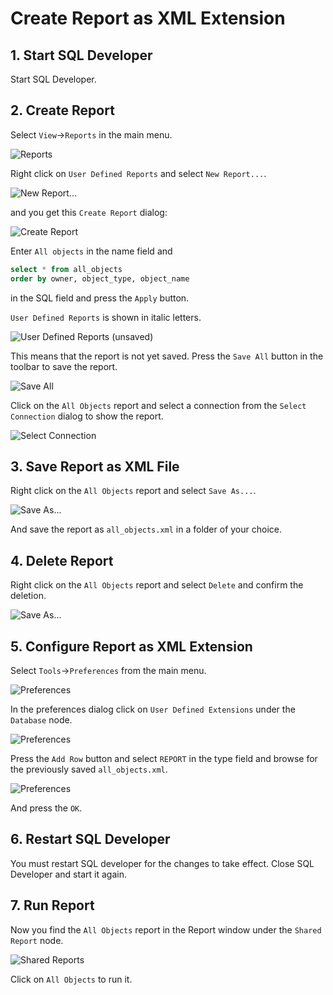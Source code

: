 # Create Report as XML Extension

## 1. Start SQL Developer

Start SQL Developer.

## 2. Create Report

Select `View`->`Reports` in the main menu.

![Reports](./images/main_menu_view_reports.png)

Right click on `User Defined Reports` and select `New Report...`.

![New Report...](./images/reports_new_report.png)

and you get this `Create Report` dialog:

![Create Report](./images/create_report.png)

Enter `All objects` in the name field and 

```sql
select * from all_objects
order by owner, object_type, object_name
```

in the SQL field and press the `Apply` button.

`User Defined Reports` is shown in italic letters. 

![User Defined Reports (unsaved)](./images/user_defined_reports_italic.png)

This means that the report is not yet saved. Press the `Save All` button in the toolbar to save the report.

![Save All](./images/toolbar_save_all.png)

Click on the `All Objects` report and select a connection from the `Select Connection` dialog to show the report.

![Select Connection](./images/select_connection.png)

## 3. Save Report as XML File

Right click on the `All Objects` report and select `Save As...`.

![Save As...](./images/report_save_as.png)

And save the report as `all_objects.xml` in a folder of your choice.

## 4. Delete Report

Right click on the `All Objects` report and select `Delete` and confirm the deletion.

![Save As...](./images/report_delete.png)

## 5. Configure Report as XML Extension

Select `Tools`->`Preferences` from the main menu.

![Preferences](./images/main_menu_tools_preferences.png)

In the preferences dialog click on `User Defined Extensions` under the `Database` node.

![Preferences](./images/preferences.png)

Press the `Add Row` button and select `REPORT` in the type field and browse for the previously saved `all_objects.xml`.

![Preferences](./images/preferences2.png)

And press the `OK`.

## 6. Restart SQL Developer

You must restart SQL developer for the changes to take effect. Close SQL Developer and start it again.

## 7. Run Report

Now you find the `All Objects` report in the Report window under the `Shared Report` node.

![Shared Reports](./images/shared_reports.png)

Click on `All Objects` to run it.
